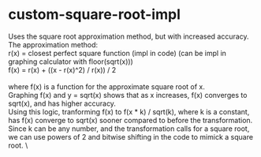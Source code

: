 # custom-square-root-impl
Uses the square root approximation method, but with increased accuracy.  \
The approximation method:  \
r(x) = closest perfect square function (impl in code) (can be impl in graphing calculator with floor(sqrt(x)))  \
f(x) = r(x) + ((x - r(x)^2) / r(x)) / 2  \
\
where f(x) is a function for the approximate square root of x.  \
Graphing f(x) and y = sqrt(x) shows that as x increases, f(x) converges to sqrt(x), and has higher accuracy.  \
Using this logic, tranforming f(x) to f(x * k) / sqrt(k), where k is a constant, has f(x) converge to sqrt(x) sooner compared to before the transformation.  \
Since k can be any number, and the transformation calls for a square root, we can use powers of 2 and bitwise shifting in the code to mimick a square root.  \
